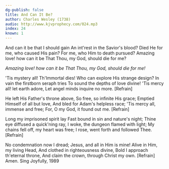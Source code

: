```yaml
---
dg-publish: false
title: And Can It Be?
author: Charles Wesley (1738)
audio: http://www.kjvprophecy.com/024.mp3
index: 24
known: 1
---
```


And can it be that I should gain
An int'rest in the Savior's blood?
Died He for me, who caused His pain?
For me, who Him to death pursued?
Amazing love! how can it be
That Thou, my God, should die for me?

*Amazing love! how can it be
That Thou, my God, should die for me!*

'Tis mystery all! Th'Immortal dies!
Who can explore His strange design?
In vain the firstborn seraph tries
To sound the depths of love divine!
'Tis mercy all! let earth adore,
Let angel minds inquire no more. [Refrain]

He left His Father's throne above,
So free, so infinite His grace;
Emptied Himself of all but love,
And bled for Adam's helpless race;
'Tis mercy all, immense and free;
For, O my God, it found out me. [Refrain]

Long my imprisoned spirit lay
Fast bound in sin and nature's night;
Thine eye diffused a quick'ning ray,
I woke, the dungeon flamed with light;
My chains fell off, my heart was free;
I rose, went forth and followed Thee. [Refrain]

No condemnation now I dread;
Jesus, and all in Him is mine!
Alive in Him, my living Head,
And clothed in righteousness divine,
Bold I approach th'eternal throne,
And claim the crown, through Christ my own. [Refrain]
Amen.
Sing Joyfully, 1989